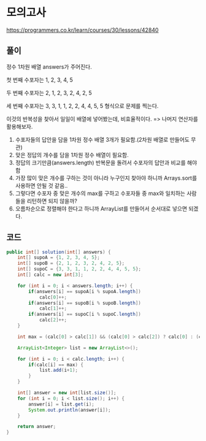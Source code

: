 # 모의고사

https://programmers.co.kr/learn/courses/30/lessons/42840

## 풀이

정수 1차원 배열 answers가 주어진다.

첫 번째 수포자는 1, 2, 3, 4, 5

두 번째 수포자는 2, 1, 2, 3, 2, 4, 2, 5

세 번째 수포자는 3, 3, 1, 1, 2, 2, 4, 4, 5, 5 형식으로 문제를 찍는다.

이것의 반복성을 찾아서 일일이 배열에 넣어봤는데, 비효율적이다. => 나머지 연산자를 활용해보자.

1. 수포자들의 답안을 담을 1차원 정수 배열 3개가 필요함.(2차원 배열로 만들어도 무관)
2. 맞은 정답의 개수를 담을 1차원 정수 배열이 필요함.
3. 정답의 크기만큼(answers.length) 반복문을 돌려서 수포자의 답안과 비교를 해야함
4. 가장 많이 맞은 개수를 구하는 것이 아니라 누구인지 찾아야 하니까 Arrays.sort를 사용하면 안될 것 같음..
5. 그렇다면 수포자 중 맞은 개수의 max를 구하고 수포자들 중 max와 일치하는 사람들을 리턴하면 되지 않을까?
6. 오름차순으로 정렬해야 한다고 하니까 ArrayList를 만들어서 순서대로 넣으면 되겠다.

## 코드

```java
public int[] solution(int[] answers) {
    int[] supoA = {1, 2, 3, 4, 5};
    int[] supoB = {2, 1, 2, 3, 2, 4, 2, 5};
    int[] supoC = {3, 3, 1, 1, 2, 2, 4, 4, 5, 5};
    int[] calc = new int[3];

    for (int i = 0; i < answers.length; i++) {
        if(answers[i] == supoA[i % supoA.length])
            calc[0]++;
        if(answers[i] == supoB[i % supoB.length])
            calc[1]++;
        if(answers[i] == supoC[i % supoC.length])
            calc[2]++;
    }

    int max = (calc[0] > calc[1]) && (calc[0] > calc[2]) ? calc[0] : (calc[2] > calc[1] ? calc[2] : calc[1]);   

    ArrayList<Integer> list = new ArrayList<>();

    for (int i = 0; i < calc.length; i++) {
        if(calc[i] == max) {
            list.add(i+1);
        }
    }

    int[] answer = new int[list.size()];
    for (int i = 0; i < list.size(); i++) {
        answer[i] = list.get(i);
        System.out.println(answer[i]);
    }

    return answer;
}
```
